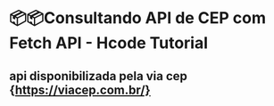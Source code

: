 # 📦📦Consultando API de CEP com Fetch API - Hcode Tutorial

## api disponibilizada pela via cep {https://viacep.com.br/}

